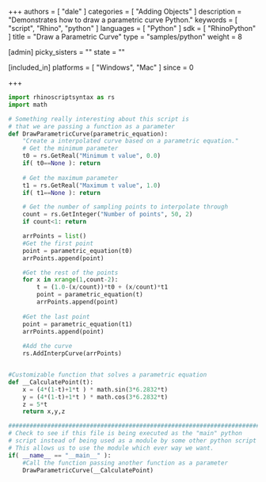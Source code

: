 +++
authors = [ "dale" ]
categories = [ "Adding Objects" ]
description = "Demonstrates how to draw a parametric curve Python."
keywords = [ "script", "Rhino", "python" ]
languages = [ "Python" ]
sdk = [ "RhinoPython" ]
title = "Draw a Parametric Curve"
type = "samples/python"
weight = 8

[admin]
picky_sisters = ""
state = ""

[included_in]
platforms = [ "Windows", "Mac" ]
since = 0

+++

```python
import rhinoscriptsyntax as rs
import math

# Something really interesting about this script is
# that we are passing a function as a parameter
def DrawParametricCurve(parametric_equation):
    "Create a interpolated curve based on a parametric equation."
    # Get the minimum parameter
    t0 = rs.GetReal("Minimum t value", 0.0)
    if( t0==None ): return
    
    # Get the maximum parameter
    t1 = rs.GetReal("Maximum t value", 1.0)
    if( t1==None ): return

    # Get the number of sampling points to interpolate through
    count = rs.GetInteger("Number of points", 50, 2)
    if count<1: return

    arrPoints = list()
    #Get the first point
    point = parametric_equation(t0)
    arrPoints.append(point)

    #Get the rest of the points
    for x in xrange(1,count-2):
        t = (1.0-(x/count))*t0 + (x/count)*t1
        point = parametric_equation(t)
        arrPoints.append(point)
  
    #Get the last point
    point = parametric_equation(t1)
    arrPoints.append(point)
    
    #Add the curve
    rs.AddInterpCurve(arrPoints)


#Customizable function that solves a parametric equation
def __CalculatePoint(t):
    x = (4*(1-t)+1*t ) * math.sin(3*6.2832*t)
    y = (4*(1-t)+1*t ) * math.cos(3*6.2832*t)
    z = 5*t
    return x,y,z

##########################################################################
# Check to see if this file is being executed as the "main" python
# script instead of being used as a module by some other python script
# This allows us to use the module which ever way we want.
if( __name__ == "__main__" ):
    #Call the function passing another function as a parameter
    DrawParametricCurve(__CalculatePoint)
```
